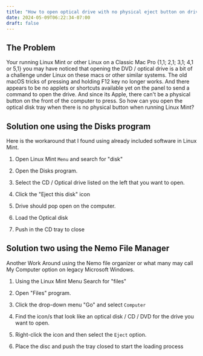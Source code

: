 ```yaml
---
title: "How to open optical drive with no physical eject button on drive Mac Pro when running Linux Mint"
date: 2024-05-09T06:22:34-07:00
draft: false
---
```


## The Problem

Your running Linux Mint or other Linux on a Classic Mac Pro {1,1; 2,1; 3,1; 4,1 or 5,1} you may have noticed that 
opening the DVD / optical drive is a bit of a challenge under Linux on these macs or other similar systems. The old 
macOS tricks of pressing and holding F12 key no longer works. And there appears to be no applets or shortcuts available 
yet on the panel to send a command to open the drive. And since its Apple, there can't be a physical button on the front
of the computer to press. So how can you open the optical disk tray when there is no physical button when running Linux 
Mint?

## Solution one using the Disks program

Here is the workaround that I found using already included software in Linux Mint.

1.  Open Linux Mint `Menu` and search for "disk"

2. Open the Disks program.

3. Select the CD / Optical drive listed on the left that you want to open.

4. Click the "Eject this disk" icon

5. Drive should pop open on the computer.

6. Load the Optical disk

7. Push in the CD tray to close

## Solution two using the Nemo File Manager

Another Work Around using the Nemo file organizer or what many may call My Computer option on legacy Microsoft Windows.

1. Using the Linux Mint Menu Search for "files"

2. Open "Files" program.

3. Click the drop-down menu "Go" and select `Computer`

4. Find the icon/s that look like an optical disk / CD / DVD for the drive you want to open.

5. Right-click the icon and then select the `Eject` option.

6. Place the disc and push the tray closed to start the loading process